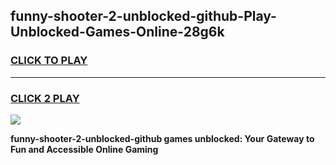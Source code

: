 
## funny-shooter-2-unblocked-github-Play-Unblocked-Games-Online-28g6k
<h3>
<a href="https://premium76.site?title=funny-shooter-2-unblocked-github&ref=25A">CLICK TO PLAY</a></h3>
<hr>

<h3>
<a href="https://premium76.site?title=funny-shooter-2-unblocked-github&ref=25A">CLICK 2 PLAY</a>
  
</h3>

<a href="https://premium76.site?title=funny-shooter-2-unblocked-github&ref=25A"><img src="https://clearcache.store/games.png"></a>


**funny-shooter-2-unblocked-github games unblocked: Your Gateway to Fun and Accessible Online Gaming**
